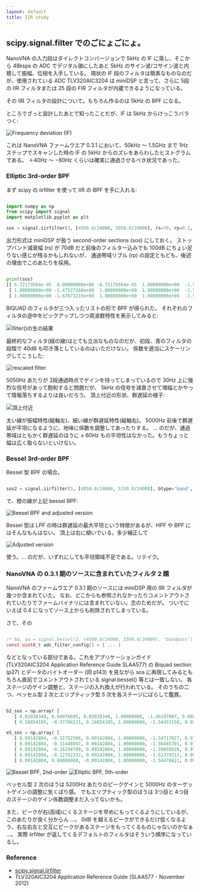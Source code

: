 ```yaml
---
layout: default
title: IIR study
---
```


## scipy.signal.filter でのごにょごにょ。



NanoVNA の入力段はダイレクトコンバージョンで 5kHz の IF に落し、そこから 48ksps の ADC でデジタル値にしたあと 5kHz のサイン波/コサイン波と内積して振幅、位相を入手している。
現状の IF 段のフィルタは簡素なものなのだが、使用されている ADC TLV320AIC3204 は miniDSP と言って、さらに 5段の IIR フィルタまたは 25 段の FIR フィルタが内蔵できるようになっている。

その IIR フィルタの設計について。もちろん作るのは 5kHz の BPF になる。

ところでざっと設計したあとで知ったことだが、IF は 5kHz からけっこうバラつく:

![Frequency deviation (IF)](/images/freqdev_if.png  "IFの5kHzからの偏差")

これは NanoVNA ファームウエア 0.3.1 において、50kHz 〜 1.5GHz まで 1Hz ステップでスキャンした時の IF の 5kHz からのズレをあらわしたヒストグラムである。
＋40Hz 〜 −60Hz くらいは確実に通過させるべき状況であった。

### Elliptic 3rd-order BPF

まず scipy の iirfilter を使って IIR の BPF を手に入れる:

~~~ python

import numpy as np
from scipy import signal
import matplotlib.pyplot as plt

sos = signal.iirfilter(3, [4950.0/24000, 5050.0/24000], rs=70, rp=0.1, btype='band', analog=False, ftype='ellip', output='sos')

~~~

出力形式は miniDSP が扱う second-order sections (sos) にしておく。
ストップバンド減衰幅 (rs) が 70dB だと前後のフィルター込みでも 100dB にちょい足りない感じが残るかもしれないが、
通過帯域リプル (rp) の設定ともども、後述の理由でこのあたりを採用。

~~~ python

print(sos)
[[ 6.72179564e-05  0.00000000e+00 -6.72179564e-05  1.00000000e+00  -1.57669598e+00  9.87339217e-01]
 [ 1.00000000e+00 -1.47527260e+00  1.00000000e+00  1.00000000e+00  -1.57202018e+00  9.93652622e-01]
 [ 1.00000000e+00 -1.67673215e+00  1.00000000e+00  1.00000000e+00  -1.59129508e+00  9.93781560e-01]]

~~~

BIQUAD のフィルタが三つ入ったリストの形で BPF が得られた。
それぞれのフィルタの途中をピックアップしつつ周波数特性を表示してみると:

![filter()の生の結果](/images/elliptic3u.png)

最終的なフィルタ(緑の線)はとても立派なものなのだが、初段、青のフィルタの段階で 40dB も叩き落としているのはいただけない。
係数を適当にスケーリングしてこうした:

![rescaled filter](/images/elliptic3.png)

5050Hz あたりが 2段通過時点でゲインを持ってしまっているので 30Hz 上に強烈な信号があって飽和すると問題だが、
5kHz の信号を減衰させて増幅とかやって情報落ちするよりは良いだろう。
頂上付近の形状、群遅延の様子:

![頂上付近](/images/elliptic3dx.png)

太い線が振幅特性(縦軸左)、細い線が群遅延特性(縦軸右)。
5000Hz 前後で群遅延が平坦になるように、地味に係数を調整してあったりする。
... のだが、通過帯域はともかく群遅延のほうに ± 60Hz もの平坦性はなかった。もうちょっと幅は広く取らないといけない。

### Bessel 3rd-order BPF

Bessel 型 BPF の場合。

~~~ python

sos2 = signal.iirfilter(3, [4850.0/24000, 5150.0/24000], btype='band', analog=False, ftype='bessel', output='sos')

~~~

で、橙の線が上記 bessel BPF:

![Beesel BPF and adjusted version](/images/adjusted.png)

Bessel 型は LPF の時は群遅延の最大平坦という特徴があるが、HPF や BPF にはそんなもんはない。
頂上は右に傾いでいる。多少補正して

![Adjusted version](/images/adjusted2.png)

使う。... のだが、いずれにしても平坦領域不足である。リテイク。

### NanoVNA の 0.3.1 期のソースに含まれていたフィルタ 2 題

NanoVNA のファームウエア 0.3.1 期のソースには miniDSP 用の IIR フィルタが幾つか含まれていた。
なお、どこからも参照されなかったりコメントアウトされていたりでファームバイナリには含まれていない。念のためだが。
ついでにいえば 0.4 になってソース上からも削除されてしまっている。

さて、その

~~~ c

/* bb, aa = signal.bessel(2, (4500.0/24000, 5500.0/24000), 'bandpass') */
const uint8_t adc_filter_config[] = { ... }

~~~

などとなっている部分である。これをアプリケーションガイド (TLV320AIC3204 Application Reference Guide SLAA577) の
Biquad section (p27) とデータのバイトオーダー (同 p143) を見ながら sos に再現してみるともちろん直前でコメントアウトされている signal.bessel() 等とは一致しない。
各ステージのゲイン調整と、ステージの入れ換えが行われている。
そのうちの二つ、ベッセル型 2 次とエリプティック型 5 次を各ステージにばらして鑑賞。

~~~ python

b2_sos = np.array( [
   [ 0.02038348, 0.04076695, 0.02038348, 1.00000000, -1.46197867, 0.88831782],
   [ 0.18854105, -0.37708211, 0.18854105, 1.00000000, -1.54453158, 0.89706874] ] )

e5_sos = np.array( [
   [ 0.09142804, -0.15752506, 0.09142804, 1.00000000, -1.54717827, 0.97695541],
   [ 0.09142804, -0.11448097, 0.09142804, 1.00000000, -1.56485701, 0.97178340],
   [ 0.09142804, -0.16294789, 0.09142804, 1.00000000, -1.59058928, 0.97798371],
   [ 0.09142804, -0.12762332, 0.09142804, 1.00000000, -1.61379313, 0.99186194],
   [ 0.09142804, 0.00000000, -0.09142804, 1.00000000, -1.54478621, 0.99124229] ] )

~~~

![Bessel BPF, 2nd-order](/images/bessel2_031.png)
![Elliptic BPF, 5th-order](/images/elliptic5_031.png)

ベッセル型 2 次のほうは 5200Hz あたりのピークゲインと 5000Hz のターゲットゲインの調整に気くばり感。
でもエリプティック型のほうは 3つ目と 4つ目のステージのゲイン係数調整まだ入ってないかも。

また、ピークが右(高域)にくるステージを早めにもってくるようにしているが、このあたりが良く分からん ...。
0dB を越えるピークができるだけ低くなるよう、右左右左と交互にピークがあるステージをもってくるものじゃないのかなぁ ...。
実際 iirfilter が返してくるデフォルトのフィルタはそういう順序になっているし。

### Reference

* [scipy.signal.iirfilter](https://docs.scipy.org/doc/scipy-1.1.0/reference/generated/scipy.signal.iirfilter.html)
* TLV320AIC3204 Application Reference Guide (SLAA577 - November 2012)
